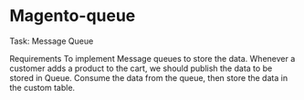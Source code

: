 # Magento-queue
Task: Message Queue

Requirements
To implement Message queues to store the data. 
Whenever a customer adds a product to the cart, we should publish the data to be stored in Queue.
Consume the data from the queue, then store the data in the custom table. 
